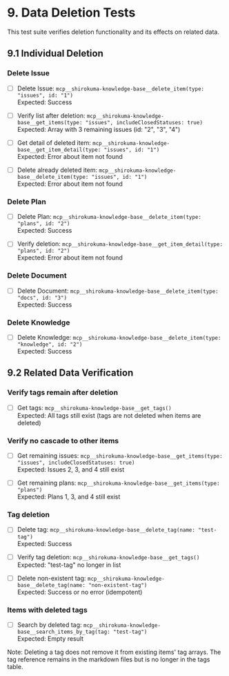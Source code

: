 # 9. Data Deletion Tests

This test suite verifies deletion functionality and its effects on related data.

## 9.1 Individual Deletion

### Delete Issue
- [ ] Delete Issue: `mcp__shirokuma-knowledge-base__delete_item(type: "issues", id: "1")`  
      Expected: Success

- [ ] Verify list after deletion: `mcp__shirokuma-knowledge-base__get_items(type: "issues", includeClosedStatuses: true)`  
      Expected: Array with 3 remaining issues (id: "2", "3", "4")

- [ ] Get detail of deleted item: `mcp__shirokuma-knowledge-base__get_item_detail(type: "issues", id: "1")`  
      Expected: Error about item not found

- [ ] Delete already deleted item: `mcp__shirokuma-knowledge-base__delete_item(type: "issues", id: "1")`  
      Expected: Error about item not found

### Delete Plan
- [ ] Delete Plan: `mcp__shirokuma-knowledge-base__delete_item(type: "plans", id: "2")`  
      Expected: Success

- [ ] Verify deletion: `mcp__shirokuma-knowledge-base__get_item_detail(type: "plans", id: "2")`  
      Expected: Error about item not found

### Delete Document
- [ ] Delete Document: `mcp__shirokuma-knowledge-base__delete_item(type: "docs", id: "3")`  
      Expected: Success

### Delete Knowledge
- [ ] Delete Knowledge: `mcp__shirokuma-knowledge-base__delete_item(type: "knowledge", id: "2")`  
      Expected: Success

## 9.2 Related Data Verification

### Verify tags remain after deletion
- [ ] Get tags: `mcp__shirokuma-knowledge-base__get_tags()`  
      Expected: All tags still exist (tags are not deleted when items are deleted)

### Verify no cascade to other items
- [ ] Get remaining issues: `mcp__shirokuma-knowledge-base__get_items(type: "issues", includeClosedStatuses: true)`  
      Expected: Issues 2, 3, and 4 still exist

- [ ] Get remaining plans: `mcp__shirokuma-knowledge-base__get_items(type: "plans")`  
      Expected: Plans 1, 3, and 4 still exist

### Tag deletion
- [ ] Delete tag: `mcp__shirokuma-knowledge-base__delete_tag(name: "test-tag")`  
      Expected: Success

- [ ] Verify tag deletion: `mcp__shirokuma-knowledge-base__get_tags()`  
      Expected: "test-tag" no longer in list

- [ ] Delete non-existent tag: `mcp__shirokuma-knowledge-base__delete_tag(name: "non-existent-tag")`  
      Expected: Success or no error (idempotent)

### Items with deleted tags
- [ ] Search by deleted tag: `mcp__shirokuma-knowledge-base__search_items_by_tag(tag: "test-tag")`  
      Expected: Empty result

Note: Deleting a tag does not remove it from existing items' tag arrays. The tag reference remains in the markdown files but is no longer in the tags table.